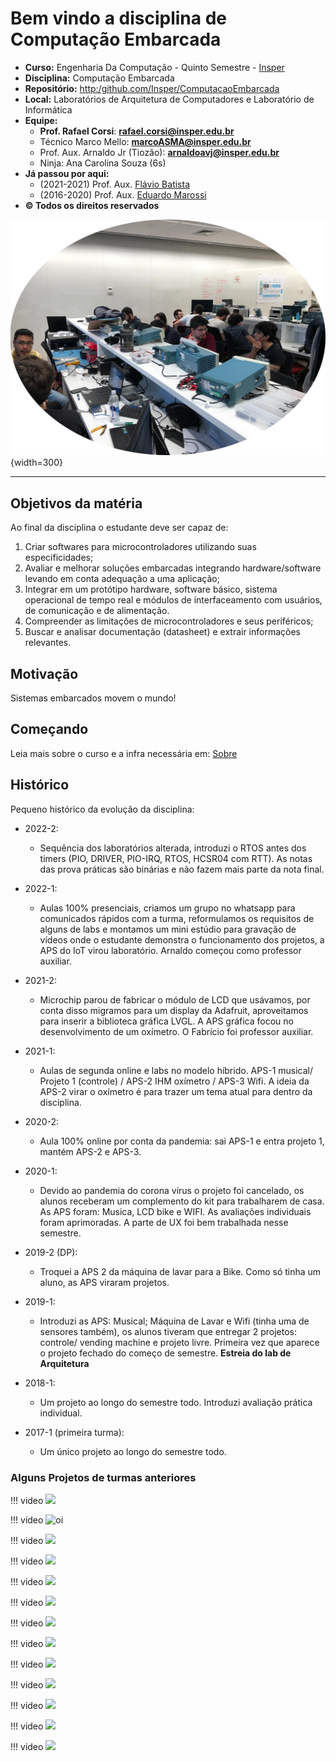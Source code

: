 # Bem vindo a disciplina de Computação Embarcada

- **Curso:** Engenharia Da Computação - Quinto Semestre - [Insper](https://www.insper.edu.br/)
- **Disciplina:** Computação Embarcada 
- **Repositório:** [http:/github.com/Insper/ComputacaoEmbarcada](http:/github.com/Insper/ComputacaoEmbarcada)
- **Local:** Laboratórios de Arquitetura de Computadores e Laboratório de Informática
- **Equipe:**
    - **Prof. Rafael Corsi**: **rafael.corsi@insper.edu.br**
    - Técnico Marco Mello: **marcoASMA@insper.edu.br**
    - Prof. Aux. Arnaldo Jr (Tiozão): **arnaldoavj@insper.edu.br**
    - Ninja: Ana Carolina Souza (6s) 
- **Já passou por aqui:**
    - (2021-2021) Prof. Aux. [Flávio Batista](https://www.linkedin.com/in/fl%C3%A1vio-batista-5846b674/)
    - (2016-2020) Prof. Aux. [Eduardo Marossi](https://www.linkedin.com/in/eduardo-marossi/)
- **© Todos os direitos reservados**

![](imgs/lab.jpeg){width=300}

------------------

## Objetivos da matéria

Ao final da disciplina o estudante deve ser capaz de:

1. Criar softwares para microcontroladores utilizando suas especificidades;
2. Avaliar e melhorar soluções embarcadas integrando hardware/software levando em conta adequação a uma aplicação;
3. Integrar em um protótipo hardware, software básico, sistema operacional de tempo real e módulos de interfaceamento com usuários, de comunicação e de alimentação.
4. Compreender as limitações de microcontroladores e seus periféricos;
5. Buscar e analisar documentação (datasheet) e extrair informações relevantes.

## Motivação

Sistemas embarcados movem o mundo!

## Começando 

Leia mais sobre o curso e a infra necessária em: [Sobre](Sobre-Curso.md)

## Histórico

Pequeno histórico da evolução da disciplina:

- 2022-2:
    - Sequência dos laboratórios alterada, introduzi o RTOS antes dos timers (PIO, DRIVER, PIO-IRQ, RTOS, HCSR04 com RTT). As notas das prova práticas são binárias e não fazem mais parte da nota final.
    
- 2022-1:
    - Aulas 100% presenciais, criamos um grupo no whatsapp para comunicados rápidos com a turma, reformulamos os requisitos de alguns de labs e montamos um mini estúdio para gravação de vídeos onde o estudante demonstra o funcionamento dos projetos, a APS do IoT virou laboratório. Arnaldo começou como professor auxiliar.

- 2021-2:
    - Microchip parou de fabricar o módulo de LCD que usávamos, por conta disso migramos para um display da Adafruit, aproveitamos para inserir a biblioteca gráfica LVGL. A APS gráfica focou no desenvolvimento de um oxímetro. O Fabrício foi professor auxiliar.

- 2021-1:
    - Aulas de segunda online e labs no modelo híbrido. APS-1 musical/ Projeto 1 (controle) / APS-2 IHM oxímetro / APS-3 Wifi. A ideia da APS-2 virar o oxímetro é para trazer um tema atual para dentro da 
    disciplina.

- 2020-2: 
    - Aula 100% online por conta da pandemia: sai APS-1 e entra projeto 1, mantém APS-2 e APS-3.
    
- 2020-1: 
    - Devido ao pandemia do corona vírus o projeto foi cancelado, os alunos receberam um complemento do kit para trabalharem de casa. As APS foram: Musica, LCD bike e WIFI. As avaliações individuais foram aprimoradas. A parte de UX foi bem trabalhada nesse semestre.
    
- 2019-2 (DP):
    - Troquei a APS 2 da máquina de lavar para a Bike. Como só tinha um aluno, as APS viraram projetos.

- 2019-1:
    - Introduzi as APS: Musical; Máquina de Lavar e Wifi (tinha uma de sensores também), os alunos tiveram que entregar 2 projetos: controle/ vending machine e projeto livre. Primeira vez que aparece o projeto fechado do começo de semestre. **Estreia do lab de Arquitetura**
    
- 2018-1:
    - Um projeto ao longo do semestre todo. Introduzi avaliação prática individual.

- 2017-1 (primeira turma):
    - Um único projeto ao longo do semestre todo.

### Alguns Projetos de turmas anteriores

!!! video
    ![](https://www.youtube.com/embed/xfCjqsRxOO0)

!!! video
    ![oi](https://youtu.be/fmUkZNA9ECc)
    
!!! video
    ![](https://youtube.com/tVuRww94FWc)

!!! video
    ![](https://youtube.com/eZfbONTxnS4)

!!! video
    ![](https://youtube.com/hSnb8Q8nyII)

!!! video
    ![](https://youtube.com/Xs_b3izY2hg)

!!! video
    ![](https://www.youtube.com/embed/xfCjqsRxOO0)

!!! video
    ![](https://www.youtube.com/embed/Rtngc9UBV-k)

!!! video
    ![](https://www.youtube.com/embed/Xk86Dx85DUg)

!!! video
    ![](https://www.youtube.com/embed/SbB6z_b_fc8)

!!! video
    ![](https://www.youtube.com/embed/3MskQc6xw5s)

!!! video
    ![](https://www.youtube.com/embed/nDGiS4ESHzE)

!!! video
    ![](https://www.youtube.com/embed/cLzB3bGji-c)
